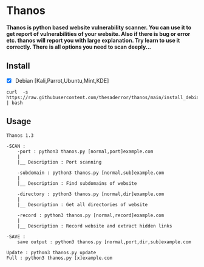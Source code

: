 # Thanos

**Thanos is python based website vulnerability scanner. You can use it to get report of vulnerabilities of your website.
Also if there is bug or error etc. thanos will report you with large explanation. Try learn to use it correctly. 
There is all options you need to scan deeply...**

## Install

- [x] Debian [Kali,Parrot,Ubuntu,Mint,KDE]
```
curl  -s https://raw.githubusercontent.com/thesaderror/thanos/main/install_debian.sh | bash
```

## Usage
```
Thanos 1.3

-SCAN :
    -port : python3 thanos.py [normal,port]example.com
    |
    |__ Description : Port scanning
    
    -subdomain : python3 thanos.py [normal,sub]example.com
    |
    |__ Description : Find subdomains of website
    
    -directory : python3 thanos.py [normal,dir]example.com
    |
    |__ Description : Get all directories of website
    
    -record : python3 thanos.py [normal,record]example.com
    |
    |__ Description : Record website and extract hidden links

-SAVE :
    save output : python3 thanos.py [normal,port,dir,sub]example.com

Update : python3 thanos.py update
Full : python3 thanos.py [x]example.com
```
